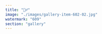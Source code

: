```yaml
---
title: "🤷‍♂️"
image: "./images/gallery-item-602-02.jpg"
watermark: "609"
section: "gallery"
---
```

